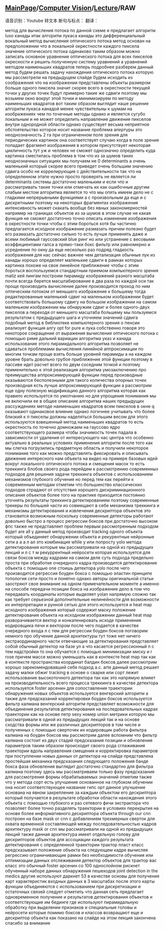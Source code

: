 ## [MainPage](../../index.md)/[Computer Vision](../README.md)/[Lecture](../Lecture.md)/RAW

语音识别：Youtube 转文本
断句与标点：
翻译：

метод для вычисления потока по данной схеме и предлагает алгоритм luxo канады итак алгоритм лукаса канады это дифференциальный вокальный метод вычисления оптического потока метод основан на предположении что в локальной окрестности каждого пиксела значение оптического потока одинаково таким образом можно записать основное уравнение оптического потока для всех пикселов окресности и решить полученную систему уравнений а уравнений методом наименьших квадратов теперь подробнее разберем данный метод будем решать задачу нахождения оптического потока которую мы рассмотрели на предыдущем слайде будем исходить из соображения что на изображении представлены объекты размером больше одного пиксела значит скорее всего в окрестности текущей точки у других точек будут примерно такие же сдвиги поэтому мы возьмем окно вокруг этой точки и минимизируем по методу наименьших квадратов вот таким образом выглядит наше решение алгоритм лукаса канадой менее чувствительны к шумам на изображениях чем по точечные методы однако и является сугубо локальным и не может определить направление движения пикселов внутри однородной области однако существует весьма неприятное обстоятельство которое носит название проблема апертуры это неоднозначность 2 га при ограниченном поле зрения для периодических картинок она соответствует случаю когда в поле зрения попадает фрагмент изображения в котором присутствует некоторая цикличность тут уж и человек не сможет однозначно определить куда картинка сместилась проблема в том что из за шумов таких неоднозначных ситуациях мы получаем не 0 determinants а очень маленький который скорее всего приведет очень большим значению сдвига особо не коррелирующие с действительности так что на определенном этапе нужно просто проверять не является ли determinants системы достаточно маленьким и если что и рассматривать такие точки или отмечать их как ошибочные другим слабым местом алгоритма является то что мы опять имеем дело не с гладкими непрерывными функциями а с произвольным да еще и с дискретными поэтому на некоторых фрагментах изображения интенсивность может скакать вообще без явных закономерностей например на границах объектов из за шумов в этом случае не какая функция не сможет достаточно точно описать изменение изображения в окрестности точки чтобы с этим бороться хотя бы частично предлагается исходное изображение размазать причем полезно будет его размазать достаточно сильно то есть лучше применять даже и всеми любимый гауссовский blue ринг но или устранение с весовыми коэффициентами галса а прямо-таки бокс фильтр или равномерно и усреднение по окну да еще несколько раз подряд гладкость изображения для нас сейчас важнее чем детализация обычные лук из канады хорошо определяет маленькие сдвиги в рамках которых картинка похоже на свое линейное приближение чтобы с этим бороться воспользуемся стандартным приемом компьютерного зрения matiz кей лингам построим пирамиду изображений разного масштаба почти всегда берется масштабирование в два раза по каждой оси так проще производить вычисление далее производится проход по ним оптическим потоком от меньшего изображение к большему тогда редактированные маленький сдвиг на маленьком изображении будет соответствовать большому сдвигу на большом изображении на самом маленьком изображении мы обнаружим сдвиг и более одного-двух пикселов а переходя от меньшего масштаба большему мы пользуемся результатом с предыдущего шага и уточняем значений сдвига подобный метод в библиотеке компьютерного зрения о пенсии реализует функция алгу opt for pure и лука собственно говоря это некоторое сокращение от выражения вычисления оптического потока с помощью риме дальний вариации алгоритма указ и канада использование этого пирамидального алгоритма позволяет не сдаваться проблемами вычисления линейной аппроксимации по многим точкам проще взять больше уровней пирамиды а на каждом уровне брать довольно грубое приближение этой функции поэтому в пассиве идет расчет всего по двум соседним точкой и поэтому применительно к этой реализация алгоритма умозаключению про преимущества аппроксимирующей функции перед производные оказываются бесполезными для такого количества опорных точек производная есть лучше аппроксимирующей функции а рассмотрим еще одну полезную модификацию данного алгоритма которая как правило используется по умолчанию но для упрощения понимания мы не включили ее в общее описание алгоритма наших предыдущих рассуждениях методе наименьших квадратов всем пикселов в окне q оказывают одинаковое влияние однако логичнее учитывать что более близкий к п пикселы должны наделяться большим весом для этого используются взвешенный метод наименьших квадратов то есть окрестность по точечно домножаем на гауссово ядро соответствующего размера чтобы значимость точек падала в зависимости от удаления от интересующего нас центра что особенно актуально в реальных условиях применения алгоритм после того как мы слегка погрузились предметную область и получили некоторое понимание того как можно представлять фиксировать и описывать движение интересного нам объекта на видео на примере базовых идей вокруг локального оптического потока и смещения масок то есть треккинга блобов своего рода перейдем к рассмотрению современных подходов для решения задачи треккинга объектов с использованием механизмов глубокого обучения но перед тем как перейти к современным методам отметим что большинство классических подходов страдают от отсутствия хорошего дискриминационного описания объектов более того на практике приходится постоянно уточнять результаты треккинга детектированием поэтому современные трекеры по большей части из совмещают в себе механизма треккинга и механизмы детектирования и извлечения дескриптора объектов это становится возможным поскольку современные детекторы работают довольно быстро а процесс регрессии боксов при достаточно высоком фпс также не представляет проблем первым рассмотренным подходом будет are all у данный метод производит tracking одного объекта который объединяет обнаружении объекта и рекурентные нейронные сети а а а л ал это комбинация while у или попросту yolo метода детектирования которые мы рассматривали на одной из предыдущих лекций и л с т м рекуррентный нейросети которая используется для связи боксов между кадрами на самом деле суть подхода предельно проста при обработке очередного кадра производится детектирование объекта с помощью one стоишь детектора yolo после чего производится регрессия боуден бокса с помощью эластин принципе топология сети просто и понятно однако авторы оригинальной статьи заостряют свое внимание на одном примечательном моменте а именно на способе передачи позиции бокса на изображение дело в том что передавать координаты которые выделяет yolan напрямую сложно так как требует серьезной дополнительные нелинейности для возможности их интерпретации и рунной сетью для этого используется и heat map исходного изображения который содержит маску положение детектирования объекта на исходном изображении данный heat map разворачивается вектор и конкатенировать исходе применения кодировщика печи и вектором после чего подается в качестве очередного входа л с тем для регрессии боуден боксов поговорим немного про обучение данной архитектуры тут тоже нет ничего экстраординарного части отвечающие за детектирования представляет собой обычный детектор на базе ул а что касается регрессионный л с тем надстройки то она обучается с помощью минимизации миску и r rose причем массе можно уменьшать как в контексте heat map так как в контексте пространства координат балдин боксов далее рассмотрим хорошо зарекомендовавший себя подход а.с. arte данный метод решает задачу малки обжиг tracking в основе о сварке или сорт лежит использование высокоточного детектора так как это напрямую влияет на производительность всего процесса треккинга в качестве детектора используется foster арсенин для сопоставления траектории обнаружения новых объектов используется венгерский алгоритм а также для предсказаний корректировки боуден боксов используется фильтр калмана венгерский алгоритм представляет возможности для объединения результатов детектирования на последовательных кадрах траектории как на основе петр sexy номер union метрики которую мы рассматривали в одной из предыдущих лекций так и на основе сходства формы или же различных дескрипторов в том числе и полученных с помощью сверточек их кодировщик работа фильтра калмана на боуден боксов мы рассмотрим далее вспомним что фильтр калмана состоит из двух стадий предсказания позиции и обновления параметров таким образом происходит своего рода сглаживания траектории вдоль направления смещения и корректировка параметров при поступлении новых данных от детектора на слайде представлена простейшая механика предсказания следующего положения банде бокса фаза обновления выглядит достаточно стандартно для фильтра калмана поэтому здесь мы рассматриваем только фазу предсказания для рассмотрения формы обрабатываемых значений отметим также что у метода сорт есть улучшение основанное на глубоком обучении она носит соответствующее название гипс орт данное улучшение основана на явном закрепление за каждым объектом его дескриптора который получается в результате обработки области нахождения этого объекта с помощью глубокого и раз сетевого фичи экстрактора что позволяет более точно разделять траектории в условиях перекрытия на основе более информативного дескриптора объекта through our cnn построен на базе mask or cnn с добавлением трехмерных сверток для охвата временной составляющей между последовательностью кадров архитектуру mask or cnn мы рассматривали на одной из предыдущих лекций также данная архитектура имеет отдельную голову для дескрипторов объектов для ассоциации каждого результата детектирования с определенной траектории трактор пласт класс предсказывает положение объекта на следующем кадре вычисляя регрессию ограничивающие рамки без необходимости обучения или оптимизации данных отслеживания детектор объектов для трактор вас класс это обычный foster арсенин со 100 однослойном рискнет обученный наборе данных обнаружения пешеходов joint detection in the medics другие используют даркнет 53 в качестве основы для получения карт характеристик входных данных в 3 масштабах после этого карты функции объединяются с использованием при дискретизации и остаточных связей следует отметить что данная сеть предлагает одновременное получение и результатов детектирования объектов и соответствующие им бединге где используют пирамидальную обработку при выделении признаков и специальные головы и нейросети которые помимо боксов и классов возвращают еще и дескриптор объекта как показано на слайде на этом лекция закончена спасибо за внимание 